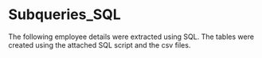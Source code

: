 # Subqueries_SQL
The following employee details were extracted using SQL. The tables were created using the attached SQL script and the csv files.
